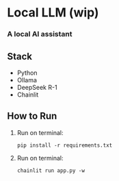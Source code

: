 # Local LLM (wip)
### A local AI assistant

## Stack
- Python
- Ollama
- DeepSeek R-1
- Chainlit

## How to Run
1. Run on terminal:
    ```
    pip install -r requirements.txt   
    ```
2. Run on terminal:
    ```
    chainlit run app.py -w
    ```